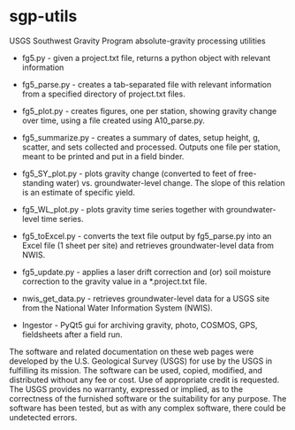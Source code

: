# sgp-utils
USGS Southwest Gravity Program absolute-gravity processing utilities

* fg5.py - given a project.txt file, returns a python object with relevant information
* fg5_parse.py - creates a tab-separated file with relevant information from a specified directory of project.txt files.
* fg5_plot.py - creates figures, one per station, showing gravity change over time, using a file created using A10_parse.py.
* fg5_summarize.py - creates a summary of dates, setup height, g, scatter, and sets collected and processed. Outputs
 one file per station, meant to be printed and put in a field binder.
* fg5_SY_plot.py - plots gravity change (converted to feet of free-standing water) vs. groundwater-level change. The slope of this relation is an estimate of specific yield.
* fg5_WL_plot.py - plots gravity time series together with groundwater-level time series.
* fg5_toExcel.py - converts the text file output by fg5_parse.py into an Excel file (1 sheet per site) and retrieves groundwater-level data from NWIS.
* fg5_update.py - applies a laser drift correction and (or) soil moisture correction to the gravity value in a *.project.txt file.
* nwis_get_data.py - retrieves groundwater-level data for a USGS site from the National Water Information System (NWIS). 

* Ingestor - PyQt5 gui for archiving gravity, photo, COSMOS, GPS, fieldsheets after a field run.

The software and related documentation on these web pages were developed by the U.S. Geological Survey (USGS) for use by the USGS in fulfilling its mission. The software can be used, copied, modified, and distributed without any fee or cost. Use of appropriate credit is requested. The USGS provides no warranty, expressed or implied, as to the correctness of the furnished software or the suitability for any purpose. The software has been tested, but as with any complex software, there could be undetected errors.
